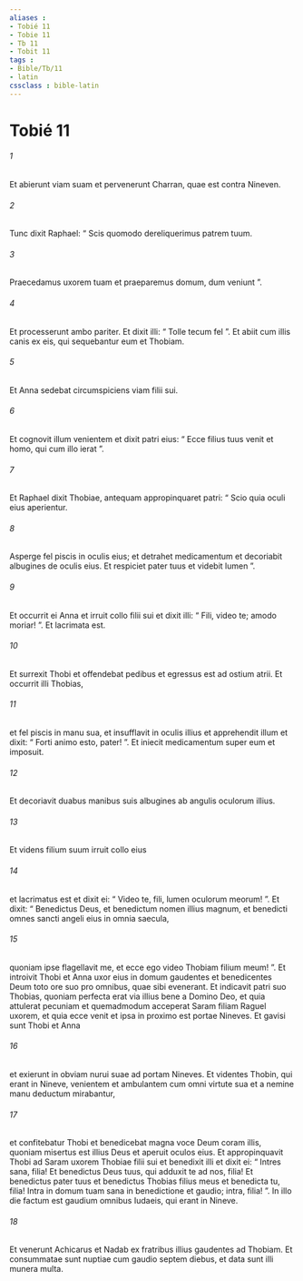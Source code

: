 ```yaml
---
aliases : 
- Tobié 11
- Tobie 11
- Tb 11
- Tobit 11
tags : 
- Bible/Tb/11
- latin
cssclass : bible-latin
---
```


# Tobié 11

###### 1
Et abierunt viam suam et pervenerunt Charran, quae est contra Nineven. 
###### 2
Tunc dixit Raphael: “ Scis quomodo dereliquerimus patrem tuum. 
###### 3
Praecedamus uxorem tuam et praeparemus domum, dum veniunt ”. 
###### 4
Et processerunt ambo pariter. Et dixit illi: “ Tolle tecum fel ”. Et abiit cum illis canis ex eis, qui sequebantur eum et Thobiam. 
###### 5
Et Anna sedebat circumspiciens viam filii sui. 
###### 6
Et cognovit illum venientem et dixit patri eius: “ Ecce filius tuus venit et homo, qui cum illo ierat ”. 
###### 7
Et Raphael dixit Thobiae, antequam appropinquaret patri: “ Scio quia oculi eius aperientur. 
###### 8
Asperge fel piscis in oculis eius; et detrahet medicamentum et decoriabit albugines de oculis eius. Et respiciet pater tuus et videbit lumen ”. 
###### 9
Et occurrit ei Anna et irruit collo filii sui et dixit illi: “ Fili, video te; amodo moriar! ”. Et lacrimata est. 
###### 10
Et surrexit Thobi et offendebat pedibus et egressus est ad ostium atrii. Et occurrit illi Thobias, 
###### 11
et fel piscis in manu sua, et insufflavit in oculis illius et apprehendit illum et dixit: “ Forti animo esto, pater! ”. Et iniecit medicamentum super eum et imposuit. 
###### 12
Et decoriavit duabus manibus suis albugines ab angulis oculorum illius. 
###### 13
Et videns filium suum irruit collo eius 
###### 14
et lacrimatus est et dixit ei: “ Video te, fili, lumen oculorum meorum! ”. Et dixit: “ Benedictus Deus, et benedictum nomen illius magnum, et benedicti omnes sancti angeli eius in omnia saecula, 
###### 15
quoniam ipse flagellavit me, et ecce ego video Thobiam filium meum! ”. Et introivit Thobi et Anna uxor eius in domum gaudentes et benedicentes Deum toto ore suo pro omnibus, quae sibi evenerant. Et indicavit patri suo Thobias, quoniam perfecta erat via illius bene a Domino Deo, et quia attulerat pecuniam et quemadmodum acceperat Saram filiam Raguel uxorem, et quia ecce venit et ipsa in proximo est portae Nineves. Et gavisi sunt Thobi et Anna 
###### 16
et exierunt in obviam nurui suae ad portam Nineves. Et videntes Thobin, qui erant in Nineve, venientem et ambulantem cum omni virtute sua et a nemine manu deductum mirabantur, 
###### 17
et confitebatur Thobi et benedicebat magna voce Deum coram illis, quoniam misertus est illius Deus et aperuit oculos eius. Et appropinquavit Thobi ad Saram uxorem Thobiae filii sui et benedixit illi et dixit ei: “ Intres sana, filia! Et benedictus Deus tuus, qui adduxit te ad nos, filia! Et benedictus pater tuus et benedictus Thobias filius meus et benedicta tu, filia! Intra in domum tuam sana in benedictione et gaudio; intra, filia! ”. In illo die factum est gaudium omnibus Iudaeis, qui erant in Nineve. 
###### 18
Et venerunt Achicarus et Nadab ex fratribus illius gaudentes ad Thobiam. Et consummatae sunt nuptiae cum gaudio septem diebus, et data sunt illi munera multa.
